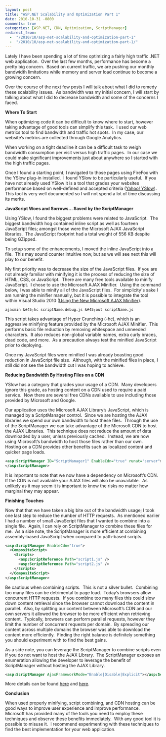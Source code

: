 ```yaml
---
layout: post
title: "ASP.NET Scalability and Optimization Part 1"
date: 2010-10-31 -0800
comments: true
categories: [ASP.NET, CDN, Optimization, ScriptManager]
redirect_from: 
  -  "/2010/10/asp-net-scalability-and-optimization-part-1"
  -  "/2010/10/asp-net-scalability-and-optimization-part-1/"
---
```


Lately I have been spending a lot of time optimizing a fairly high traffic .NET web application.  Over the last few months, performance has become a pretty big concern.  Based on current traffic, we are pushing our monthly bandwidth limitations while memory and server load continue to become a growing concern.

Over the course of the next few posts I will talk about what I did to remedy these scalability issues.  As bandwidth was my initial concern, I will start by talking about what I did to decrease bandwidth and some of the concerns I faced.

<strong>Where To Start</strong>

When optimizing code it can be difficult to know where to start, however taking advantage of good tools can simplify this task.  I used our web metrics tool to find bandwidth and traffic hot spots.  In my case, our website’s metrics are collected through Google Analytics.

When working on a tight deadline it can be a difficult task to weigh bandwidth consumption per visit versus high traffic pages.  In our case we could make significant improvements just about anywhere so I started with the high traffic pages.

Once I found a starting point, I navigated to those pages using FireFox with the YSlow plug-in installed.  I found YSlow to be particularly useful.  If you have not already used YSlow it is a tool that grades your websites performance based on well-defined and accepted criteria (<a href="http://developer.yahoo.com/yslow/">Yahoo! YSlow</a>).  This tool is very well documented so I will not spend a lot of time discussing its merits.

<strong>JavaScript Woes and Sorrows… Saved by the ScriptManager</strong>

Using YSlow, I found the biggest problems were related to JavaScript.  The biggest bandwidth hog contained inline script as well as fourteen JavaScript files; amongst those were the Microsoft AJAX JavaScript libraries.  The JavaScript footprint had a total weight of 556 KB despite being GZipped.

To setup some of the enhancements, I moved the inline JavaScript into a file.  This may sound counter intuitive now, but as we will see next this will play to our benefit.

My first priority was to decrease the size of the JavaScript files.  If you are not already familiar with minifying it is the process of reducing the size of HTML, CSS, or JavaScript.  There are many free tools available to minify JavaScript.  I chose to use the Microsoft AJAX Minifier.  Using the command below, I was able to minify all of the JavaScript files.  For simplicity's sake I am running the minifier manually, but it is possible to integrate the tool within Visual Studio 2010 (<a href="http://stephenwalther.com/blog/archive/2009/10/16/using-the-new-microsoft-ajax-minifier.aspx">Using the New Microsoft AJAX Minifier</a>).

```
ajaxmin &#45;hc scriptName.debug.js &#45;out scriptName.js
```

This script takes advantage of Hyper Crunching (-hc), which is an aggressive minifying feature provided by the Microsoft AJAX Minifier.  This performs basic file reduction by removing whitespace and unneeded characters.  It also reduces non-global variable names, extra curly braces, dead code, and more.  As a precaution always test the minified JavaScript prior to deploying.

Once my JavaScript files were minified I was already boasting good reduction in JavaScript file size.  Although, with the minified files in place, I still did not see the bandwidth cut I was hoping to achieve.

<strong>Reducing Bandwidth By Hosting Files on a CDN</strong>

YSlow has a category that grades your usage of a CDN.  Many developers ignore this grade, as hosting content on a CDN used to require a paid service.  Now there are several free CDNs available to use including those provided by Microsoft and Google.

Our application uses the Microsoft AJAX Library’s JavaScript, which is managed by a ScriptManager control.  Since we are hosting the AJAX libraries we spend our own bandwidth to host these files.  Through the use of the ScriptManager we can take advantage of the Microsoft CDN to host the AJAX Libraries.  This technique does not reduce the amount of data downloaded by a user, unless previously cached.  Instead, we are now using Microsoft’s bandwidth to host those files rather than our own.   Hosting on a CDN provides other benefits such as localized content and quicker page loads.

```xml
<asp:ScriptManager ID="ScriptManager1" EnableCdn="true" runat="server">
</asp:ScriptManager>
```
It is important to note that we now have a dependency on Microsoft’s CDN.  If the CDN is not available your AJAX files will also be unavailable.  As unlikely as it may seem it is important to know the risks no matter how marginal they may appear.

<strong>Finishing Touches</strong>

Now that that we have taken a big bite out of the bandwidth usage; I took one last step to reduce the number of HTTP requests.  As mentioned earlier I had a number of small JavaScript files that I wanted to combine into a single file.  Again, I can rely on ScriptManager to combine these files for me.  As a side note, the ScriptManager is more efficient at combining assembly-based JavaScript when compared to path-based scripts.

```xml
<asp:ScriptManager EnableCdn="true">
  <CompositeScript>
    <Scripts>
      <asp:ScriptReference Path="script1.js" />
      <asp:ScriptReference Path="script2.js" />
    </Scripts>
  </CompositeScript>
</asp:ScriptManager>
```

Be cautious when combining scripts.  This is not a silver bullet.  Combining too many files can be detrimental to page load.  Today’s browsers allow concurrent HTTP requests.  If you combine too many files this could slow down content retrieval since the browser cannot download the content in parallel.  Also, by splitting our content between Microsoft’s CDN and our own servers it allowed the browser to be more efficient when retrieving content.  Typically, browsers can perform parallel requests, however they limit the number of concurrent requests per domain.  By spreading our content across multiple domains the browser was able to download the content more efficiently.  Finding the right balance is definitely something you should experiment with to find the best gains.

As a side note, you can leverage the ScriptManager to combine scripts even if you do not want to host the AJAX Library.  The ScriptManager exposes an enumeration allowing the developer to leverage the benefit of ScriptManager without hosting the AJAX Library.

```xml
<asp:ScriptManager AjaxFrameworkMode="Enable|Disable|Explicit"></asp:ScriptManager>
```

More details can be found <a href="http://msdn.microsoft.com/en-us/library/system.web.ui.ajaxframeworkmode.aspx">here</a> and <a href="http://msdn.microsoft.com/en-us/library/system.web.ui.scriptmanager.ajaxframeworkmode.aspx">here</a>.

<strong>Conclusion</strong>

When used properly minifying, script combining, and CDN hosting can be good ways to improve user experience and improve performance.  Microsoft has provided many of the tools you need to employ these techniques and observe these benefits immediately.  With any good tool it is possible to misuse it.  I recommend experimenting with these techniques to find the best implementation for your web application.
